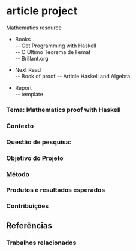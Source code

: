 # article project
Mathematics resource


- Books  
-- Get Programming with Haskell  
-- O Último Teorema de Femat  
-- Brillant.org  

- Next Read   
-- Book of proof 
-- Article Haskell and Algebra  


- Report  
-- template  


### **Tema:** Mathematics proof with Haskell  

### **Contexto**  

### **Questão de pesquisa:** 

### **Objetivo do Projeto**

### **Método**

### Produtos e resultados esperados

### Contribuições

## **Referências** 

### **Trabalhos relacionados**





